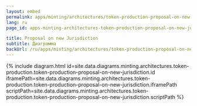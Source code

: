 ```yaml
---
layout: embed
permalink: apps/minting/architectures/token-production-proposal-on-new-jurisdiction/diagram
lang: ru
page_id: apps-minting-architectures-token-production-proposal-on-new-jurisdiction-diagram

title: Proposal on new Jurisdiction
subtitle: Диаграмма
backUrl: /ru/apps/minting/architectures/token-production-proposal-on-new-jurisdiction
---
```

{% include diagram.html id=site.data.diagrams.minting.architectures.token-production.token-production-proposal-on-new-jurisdiction.id iframePath=site.data.diagrams.minting.architectures.token-production.token-production-proposal-on-new-jurisdiction.iframePath scriptPath=site.data.diagrams.minting.architectures.token-production.token-production-proposal-on-new-jurisdiction.scriptPath %}